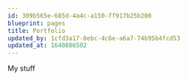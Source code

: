 ```yaml
---
id: 309b565e-685d-4a4c-a150-ff917b25b200
blueprint: pages
title: Portfolio
updated_by: 1cfd3a17-8ebc-4c6e-a6a7-74b95b4fcd53
updated_at: 1640886502
---
```

My stuff